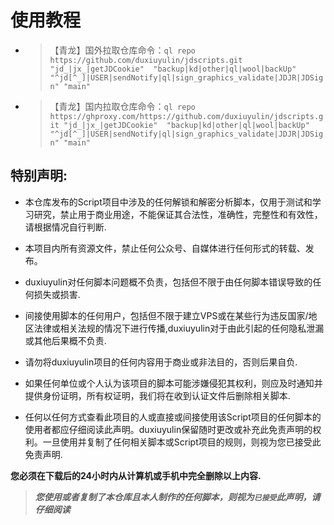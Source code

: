 # 使用教程

* > 【青龙】国外拉取仓库命令：`ql repo https://github.com/duxiuyulin/jdscripts.git "jd_|jx_|getJDCookie"  "backup|kd|other|ql|wool|backUp" "^jd[^_]|USER|sendNotify|ql|sign_graphics_validate|JDJR|JDSign" "main"`
* > 【青龙】国内拉取仓库命令：`ql repo https://ghproxy.com/https://github.com/duxiuyulin/jdscripts.git "jd_|jx_|getJDCookie"  "backup|kd|other|ql|wool|backUp" "^jd[^_]|USER|sendNotify|ql|sign_graphics_validate|JDJR|JDSign" "main"`

## 特别声明: 

* 本仓库发布的Script项目中涉及的任何解锁和解密分析脚本，仅用于测试和学习研究，禁止用于商业用途，不能保证其合法性，准确性，完整性和有效性，请根据情况自行判断.

* 本项目内所有资源文件，禁止任何公众号、自媒体进行任何形式的转载、发布。

* duxiuyulin对任何脚本问题概不负责，包括但不限于由任何脚本错误导致的任何损失或损害.

* 间接使用脚本的任何用户，包括但不限于建立VPS或在某些行为违反国家/地区法律或相关法规的情况下进行传播,duxiuyulin对于由此引起的任何隐私泄漏或其他后果概不负责.

* 请勿将duxiuyulin项目的任何内容用于商业或非法目的，否则后果自负.

* 如果任何单位或个人认为该项目的脚本可能涉嫌侵犯其权利，则应及时通知并提供身份证明，所有权证明，我们将在收到认证文件后删除相关脚本.

* 任何以任何方式查看此项目的人或直接或间接使用该Script项目的任何脚本的使用者都应仔细阅读此声明。duxiuyulin保留随时更改或补充此免责声明的权利。一旦使用并复制了任何相关脚本或Script项目的规则，则视为您已接受此免责声明.
 
 **您必须在下载后的24小时内从计算机或手机中完全删除以上内容.**  </br>
> ***您使用或者复制了本仓库且本人制作的任何脚本，则视为`已接受`此声明，请仔细阅读***   
